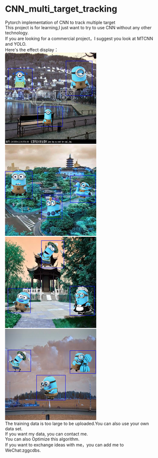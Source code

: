 # CNN_multi_target_tracking  
Pytorch implementation of CNN to track multiple target  
This project is for learning,I just want to try to use CNN without any other technology.  
If you are looking for a commercial project，I suggest you look at MTCNN and YOLO.  
Here's the effect display：  
![image](https://github.com/TangLaoDA/CNN_multi_target_tracking/blob/master/multiSave/1.png) 
![image](https://github.com/TangLaoDA/CNN_multi_target_tracking/blob/master/multiSave/2.png)  
![image](https://github.com/TangLaoDA/CNN_multi_target_tracking/blob/master/multiSave/3.png)  
![image](https://github.com/TangLaoDA/CNN_multi_target_tracking/blob/master/multiSave/4.png)  
The training data is too large to be uploaded.You can also use your own data set.  
If you want my data, you can contact me.  
You can also Optimize this algorithm.   
If you want to exchange ideas with me，you can add me to WeChat:zggcdbs.  

